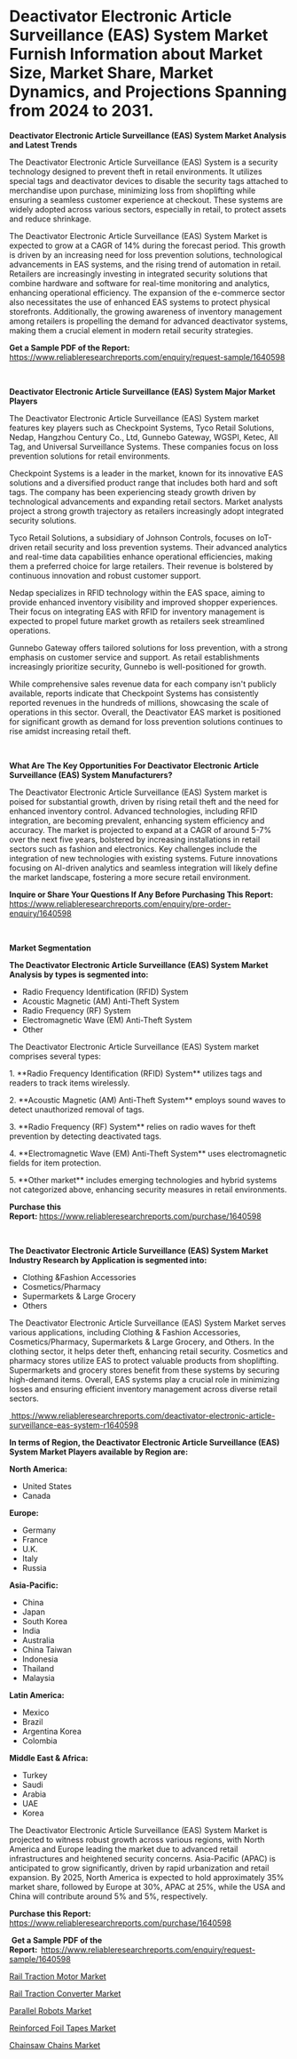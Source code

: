 <p><h1>Deactivator Electronic Article Surveillance (EAS) System Market Furnish Information about Market Size, Market Share, Market Dynamics, and Projections Spanning from 2024 to 2031.</h1></p><p><strong>Deactivator Electronic Article Surveillance (EAS) System Market Analysis and Latest Trends</strong></p>
<p><p>The Deactivator Electronic Article Surveillance (EAS) System is a security technology designed to prevent theft in retail environments. It utilizes special tags and deactivator devices to disable the security tags attached to merchandise upon purchase, minimizing loss from shoplifting while ensuring a seamless customer experience at checkout. These systems are widely adopted across various sectors, especially in retail, to protect assets and reduce shrinkage.</p><p>The Deactivator Electronic Article Surveillance (EAS) System Market is expected to grow at a CAGR of 14% during the forecast period. This growth is driven by an increasing need for loss prevention solutions, technological advancements in EAS systems, and the rising trend of automation in retail. Retailers are increasingly investing in integrated security solutions that combine hardware and software for real-time monitoring and analytics, enhancing operational efficiency. The expansion of the e-commerce sector also necessitates the use of enhanced EAS systems to protect physical storefronts. Additionally, the growing awareness of inventory management among retailers is propelling the demand for advanced deactivator systems, making them a crucial element in modern retail security strategies.</p></p>
<p><strong>Get a Sample PDF of the Report:&nbsp;</strong> <a href="https://www.reliableresearchreports.com/enquiry/request-sample/1640598?utm_campaign=37&utm_medium=2&utm_source=Github&utm_content=ia&utm_term=02102024&utm_id=deactivator-electronic-article-surveillance-eas-system">https://www.reliableresearchreports.com/enquiry/request-sample/1640598</a></p>
<p>&nbsp;</p>
<p><strong>Deactivator Electronic Article Surveillance (EAS) System Major Market Players</strong></p>
<p><p>The Deactivator Electronic Article Surveillance (EAS) System market features key players such as Checkpoint Systems, Tyco Retail Solutions, Nedap, Hangzhou Century Co., Ltd, Gunnebo Gateway, WGSPI, Ketec, All Tag, and Universal Surveillance Systems. These companies focus on loss prevention solutions for retail environments.</p><p>Checkpoint Systems is a leader in the market, known for its innovative EAS solutions and a diversified product range that includes both hard and soft tags. The company has been experiencing steady growth driven by technological advancements and expanding retail sectors. Market analysts project a strong growth trajectory as retailers increasingly adopt integrated security solutions.</p><p>Tyco Retail Solutions, a subsidiary of Johnson Controls, focuses on IoT-driven retail security and loss prevention systems. Their advanced analytics and real-time data capabilities enhance operational efficiencies, making them a preferred choice for large retailers. Their revenue is bolstered by continuous innovation and robust customer support.</p><p>Nedap specializes in RFID technology within the EAS space, aiming to provide enhanced inventory visibility and improved shopper experiences. Their focus on integrating EAS with RFID for inventory management is expected to propel future market growth as retailers seek streamlined operations.</p><p>Gunnebo Gateway offers tailored solutions for loss prevention, with a strong emphasis on customer service and support. As retail establishments increasingly prioritize security, Gunnebo is well-positioned for growth.</p><p>While comprehensive sales revenue data for each company isn't publicly available, reports indicate that Checkpoint Systems has consistently reported revenues in the hundreds of millions, showcasing the scale of operations in this sector. Overall, the Deactivator EAS market is positioned for significant growth as demand for loss prevention solutions continues to rise amidst increasing retail theft.</p></p>
<p>&nbsp;</p>
<p><strong>What Are The Key Opportunities For Deactivator Electronic Article Surveillance (EAS) System Manufacturers?</strong></p>
<p><p>The Deactivator Electronic Article Surveillance (EAS) System market is poised for substantial growth, driven by rising retail theft and the need for enhanced inventory control. Advanced technologies, including RFID integration, are becoming prevalent, enhancing system efficiency and accuracy. The market is projected to expand at a CAGR of around 5-7% over the next five years, bolstered by increasing installations in retail sectors such as fashion and electronics. Key challenges include the integration of new technologies with existing systems. Future innovations focusing on AI-driven analytics and seamless integration will likely define the market landscape, fostering a more secure retail environment.</p></p>
<p><strong>Inquire or Share Your Questions If Any Before Purchasing This Report:</strong> <a href="https://www.reliableresearchreports.com/enquiry/pre-order-enquiry/1640598?utm_campaign=37&utm_medium=2&utm_source=Github&utm_content=ia&utm_term=02102024&utm_id=deactivator-electronic-article-surveillance-eas-system">https://www.reliableresearchreports.com/enquiry/pre-order-enquiry/1640598</a></p>
<p>&nbsp;</p>
<p><strong>Market Segmentation</strong></p>
<p><strong>The Deactivator Electronic Article Surveillance (EAS) System Market Analysis by types is segmented into:</strong></p>
<p><ul><li>Radio Frequency Identification (RFID) System</li><li>Acoustic Magnetic (AM) Anti-Theft System</li><li>Radio Frequency (RF) System</li><li>Electromagnetic Wave (EM) Anti-Theft System</li><li>Other</li></ul></p>
<p><p>The Deactivator Electronic Article Surveillance (EAS) System market comprises several types: </p><p>1. **Radio Frequency Identification (RFID) System** utilizes tags and readers to track items wirelessly.</p><p>2. **Acoustic Magnetic (AM) Anti-Theft System** employs sound waves to detect unauthorized removal of tags.</p><p>3. **Radio Frequency (RF) System** relies on radio waves for theft prevention by detecting deactivated tags.</p><p>4. **Electromagnetic Wave (EM) Anti-Theft System** uses electromagnetic fields for item protection.</p><p>5. **Other market** includes emerging technologies and hybrid systems not categorized above, enhancing security measures in retail environments.</p></p>
<p><strong>Purchase this Report:&nbsp;</strong><a href="https://www.reliableresearchreports.com/purchase/1640598?utm_campaign=37&utm_medium=2&utm_source=Github&utm_content=ia&utm_term=02102024&utm_id=deactivator-electronic-article-surveillance-eas-system">https://www.reliableresearchreports.com/purchase/1640598</a></p>
<p>&nbsp;</p>
<p><strong>The Deactivator Electronic Article Surveillance (EAS) System Market Industry Research by Application is segmented into:</strong></p>
<p><ul><li>Clothing &Fashion Accessories</li><li>Cosmetics/Pharmacy</li><li>Supermarkets & Large Grocery</li><li>Others</li></ul></p>
<p><p>The Deactivator Electronic Article Surveillance (EAS) System Market serves various applications, including Clothing & Fashion Accessories, Cosmetics/Pharmacy, Supermarkets & Large Grocery, and Others. In the clothing sector, it helps deter theft, enhancing retail security. Cosmetics and pharmacy stores utilize EAS to protect valuable products from shoplifting. Supermarkets and grocery stores benefit from these systems by securing high-demand items. Overall, EAS systems play a crucial role in minimizing losses and ensuring efficient inventory management across diverse retail sectors.</p></p>
<p><a href="https://www.reliableresearchreports.com/deactivator-electronic-article-surveillance-eas-system-r1640598?utm_campaign=37&utm_medium=2&utm_source=Github&utm_content=ia&utm_term=02102024&utm_id=deactivator-electronic-article-surveillance-eas-system">&nbsp;https://www.reliableresearchreports.com/deactivator-electronic-article-surveillance-eas-system-r1640598</a></p>
<p><strong>In terms of Region, the Deactivator Electronic Article Surveillance (EAS) System Market Players available by Region are:</strong></p>
<p>
    <p> <strong> North America: </strong>
        <ul>
            <li>United States</li>
            <li>Canada</li>
        </ul>
        </p> 
    <p> <strong> Europe: </strong>
        <ul>
            <li>Germany</li>
            <li>France</li>
            <li>U.K.</li>
            <li>Italy</li>
            <li>Russia</li>
        </ul>
        </p> 
    <p> <strong> Asia-Pacific: </strong>
        <ul>
            <li>China</li>
            <li>Japan</li>
            <li>South Korea</li>
            <li>India</li>
            <li>Australia</li>
            <li>China Taiwan</li>
            <li>Indonesia</li>
            <li>Thailand</li>
            <li>Malaysia</li>
        </ul>
        </p> 
    <p> <strong> Latin America: </strong>
        <ul>
            <li>Mexico</li>
            <li>Brazil</li>
            <li>Argentina Korea</li>
            <li>Colombia</li>
        </ul>
        </p> 
    <p> <strong> Middle East & Africa: </strong>
        <ul>
            <li>Turkey</li>
            <li>Saudi</li>
            <li>Arabia</li>
            <li>UAE</li>
            <li>Korea</li>
        </ul>
    </p>
    </p>
<p><p>The Deactivator Electronic Article Surveillance (EAS) System Market is projected to witness robust growth across various regions, with North America and Europe leading the market due to advanced retail infrastructures and heightened security concerns. Asia-Pacific (APAC) is anticipated to grow significantly, driven by rapid urbanization and retail expansion. By 2025, North America is expected to hold approximately 35% market share, followed by Europe at 30%, APAC at 25%, while the USA and China will contribute around 5% and 5%, respectively.</p></p>
<p><strong>Purchase this Report: </strong><a href="https://www.reliableresearchreports.com/purchase/1640598?utm_campaign=37&utm_medium=2&utm_source=Github&utm_content=ia&utm_term=02102024&utm_id=deactivator-electronic-article-surveillance-eas-system">https://www.reliableresearchreports.com/purchase/1640598</a></p>
<p>&nbsp;<strong>Get a Sample PDF of the Report:&nbsp;&nbsp;</strong><a href="https://www.reliableresearchreports.com/enquiry/request-sample/1640598?utm_campaign=37&utm_medium=2&utm_source=Github&utm_content=ia&utm_term=02102024&utm_id=deactivator-electronic-article-surveillance-eas-system">https://www.reliableresearchreports.com/enquiry/request-sample/1640598</a></p>
<p><strong></strong></p>
<p><p><a href="https://issuu.com/reportprime-2/docs/rail-traction-motor-market-size-203_d13ec032eea565?utm_campaign=37&utm_medium=2&utm_source=Github&utm_content=ia&utm_term=02102024&utm_id=deactivator-electronic-article-surveillance-eas-system">Rail Traction Motor Market</a></p><p><a href="https://issuu.com/reportprime-2/docs/rail-traction-converter-market-size_b17d3cd8bbf62c?utm_campaign=37&utm_medium=2&utm_source=Github&utm_content=ia&utm_term=02102024&utm_id=deactivator-electronic-article-surveillance-eas-system">Rail Traction Converter Market</a></p><p><a href="https://www.linkedin.com/pulse/why-should-you-invest-parallel-robots-market-trends-leading-3pfle?trackingId=NE%2BZi4meRF%2B9qPw%2FKQKerg%3D%3D&utm_campaign=37&utm_medium=2&utm_source=Github&utm_content=ia&utm_term=02102024&utm_id=deactivator-electronic-article-surveillance-eas-system">Parallel Robots Market</a></p><p><a href="https://github.com/ChristianClark406/Market-Research-Report-List-1/blob/main/reinforced-foil-tapes-market.md?utm_campaign=37&utm_medium=2&utm_source=Github&utm_content=ia&utm_term=02102024&utm_id=deactivator-electronic-article-surveillance-eas-system">Reinforced Foil Tapes Market</a></p><p><a href="https://www.linkedin.com/pulse/global-chainsaw-chains-market-sector-types-applications-player-akt8e?trackingId=3Ns43Iw3R1amFOPWvZNZoA%3D%3D&utm_campaign=37&utm_medium=2&utm_source=Github&utm_content=ia&utm_term=02102024&utm_id=deactivator-electronic-article-surveillance-eas-system">Chainsaw Chains Market</a></p></p>